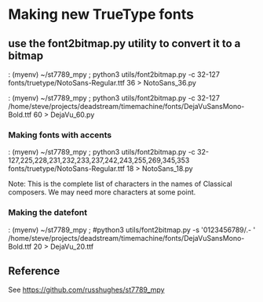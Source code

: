 # Making new TrueType fonts

## use the font2bitmap.py utility to convert it to a bitmap

: (myenv) ~/st7789_mpy ; python3 utils/font2bitmap.py -c 32-127 fonts/truetype/NotoSans-Regular.ttf 36 > NotoSans_36.py

: (myenv) ~/st7789_mpy ; python3 utils/font2bitmap.py -c 32-127 /home/steve/projects/deadstream/timemachine/fonts/DejaVuSansMono-Bold.ttf  60 > DejaVu_60.py

### Making fonts with accents

: (myenv)  ~/st7789_mpy ; python3 utils/font2bitmap.py -c 32-127,225,228,231,232,233,237,242,243,255,269,345,353 fonts/truetype/NotoSans-Regular.ttf 18 > NotoSans_18.py

Note: This is the complete list of characters in the names of Classical composers. We may need more characters at some point.

### Making the datefont

: (myenv) ~/st7789_mpy ; #python3 utils/font2bitmap.py -s '0123456789/.- ' /home/steve/projects/deadstream/timemachine/fonts/DejaVuSansMono-Bold.ttf 20  > DejaVu_20.ttf

## Reference

See <https://github.com/russhughes/st7789_mpy>
